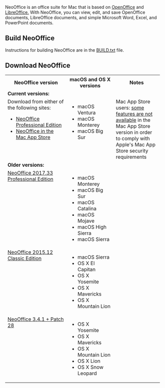NeoOffice is an office suite for Mac that is based on <a href="http://www.openoffice.org/">OpenOffice</a> and <a href="http://www.libreoffice.org/">LibreOffice.</a> With NeoOffice, you can view, edit, and save OpenOffice documents, LibreOffice documents, and simple Microsoft Word, Excel, and PowerPoint documents.

## Build NeoOffice
Instructions for building NeoOffice are in the <a href="BUILD.txt">BUILD.txt</a> file.

## Download NeoOffice
<table>
  <tr>
    <th>NeoOffice version</th>
    <th>macOS and OS X versions</th>
    <th width="30%">Notes</th>
  </tr>
  <tr valign="top">
    <td colspan="3"><b>Current versions:</b></td>
  </tr>
  <tr valign="top">
    <td>Download from either of the following sites:
      <ul>
        <li><a href="https://github.com/neooffice/NeoOffice/releases/latest">NeoOffice Professional Edition</a></li>
        <li><a href="https://apps.apple.com/app/neooffice/id639210716?mt=12">NeoOffice in the Mac App Store</a></li>
      </ul>
    </td>
    <td>
      <ul>
        <li>macOS Ventura</li>
        <li>macOS Monterey</li>
        <li>macOS Big Sur</li>
      </ul>
    </td>
    <td>Mac App Store users: <a href="https://www.neooffice.org/neojava/macappstore.php">some features are not available</a> in the Mac App Store version in order to comply with Apple's Mac App Store security requirements</td>
  </tr>
  <tr valign="top">
    <td colspan="3"><b>Older versions:</b></td>
  </tr>
  <tr valign="top">
    <td><a href="https://github.com/neooffice/NeoOffice/releases/tag/NeoOffice-2017_33">NeoOffice 2017.33 Professional Edition</a></td>
    <td>
      <ul>
        <li>macOS Monterey</li>
        <li>macOS Big Sur</li>
        <li>macOS Catalina</li>
        <li>macOS Mojave</li>
        <li>macOS High Sierra</li>
        <li>macOS Sierra
      </ul>
    </td>
    <td></td>
  </tr>
  <tr valign="top">
    <td><a href="https://github.com/neooffice/NeoOffice/releases/tag/NeoOffice-2015_12_Classic_Edition">NeoOffice 2015.12 Classic Edition</a></td>
    <td>
      <ul>
        <li>macOS Sierra</li>
        <li>OS X El Capitan</li>
        <li>OS X Yosemite</li>
        <li>OS X Mavericks</li>
        <li>OS X Mountain Lion</li>
      </ul>
    </td>
    <td></td>
  </tr>
  <tr valign="top">
    <td><a href="https://github.com/neooffice/NeoOffice/releases/tag/NeoOffice-3_4_1-28">NeoOffice 3.4.1 + Patch 28</a></td>
    <td>
      <ul>
        <li>OS X Yosemite</li>
        <li>OS X Mavericks</li>
        <li>OS X Mountain Lion</li>
        <li>OS X Lion</li>
        <li>OS X Snow Leopard</li>
      </ul>
    </td>
    <td></td>
  </tr>
</table>
